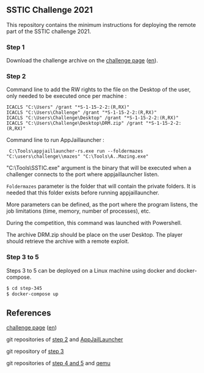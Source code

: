 ## SSTIC Challenge 2021

This repository contains the minimum instructions for deploying the remote part of the SSTIC challenge 2021.

### Step 1

Download the challenge archive on the [challenge page](https://www.sstic.org/2021/challenge/) ([en](https://www.sstic.org/2021/challenge_en/)).

### Step 2

Command line to add the RW rights to the file on the Desktop of the user, only needed to be executed once per machine :

```
ICACLS "C:\Users" /grant "*S-1-15-2-2:(R,RX)"
ICACLS "C:\Users\Challenge" /grant "*S-1-15-2-2:(R,RX)"
ICACLS "C:\Users\Challenge\Desktop" /grant "*S-1-15-2-2:(R,RX)"
ICACLS "C:\Users\Challenge\Desktop\DRM.zip" /grant "*S-1-15-2-2:(R,RX)"
```

Command line to run AppJaillauncher :

```
 C:\Tools\appjaillauncher-rs.exe run --foldermazes "C:\users\challenge\\mazes" "C:\Tools\A..Mazing.exe"
```

"C:\Tools\SSTIC.exe" argument is the binary that will be executed when a challenger connects to the port where appjaillauncher listen.

`Foldermazes` parameter is the folder that will contain the private folders.
It is needed that this folder exists before running appjaillauncher.

More parameters can be defined, as the port where the program listens, the job limitations (time, memory, number of processes), etc.

During the competition, this command was launched with Powershell.

The archive DRM.zip should be place on the user Desktop. The player should retrieve the archive with a remote exploit.

### Step 3 to 5

Steps 3 to 5 can be deployed on a Linux machine using docker and docker-compose.

```bash
$ cd step-345
$ docker-compose up
```

## References

[challenge page](https://www.sstic.org/2021/challenge/) ([en](https://www.sstic.org/2021/challenge_en/))

git repositories of [step 2](https://github.com/challengeSSTIC2021/Step2_challenge) and [AppJailLauncher](https://github.com/challengeSSTIC2021/appjaillauncher-rs)

git repository of [step 3](https://github.com/challengeSSTIC2021/wb)

git repositories of [step 4 and 5](https://github.com/challengeSSTIC2021/service) and [qemu](https://github.com/challengeSSTIC2021/qemu)
